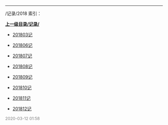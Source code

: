 
----

/记录/2018 索引：


**[上一级目录/记录/](/记录/)**

- [201803记](/记录/2018/201803记)

- [201806记](/记录/2018/201806记)

- [201807记](/记录/2018/201807记)

- [201808记](/记录/2018/201808记)

- [201809记](/记录/2018/201809记)

- [201810记](/记录/2018/201810记)

- [201811记](/记录/2018/201811记)

- [201812记](/记录/2018/201812记)


<font size=2 color='grey'> 2020-03-12 01:58 </font>